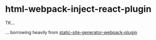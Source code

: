 # html-webpack-inject-react-plugin

TK...

... borrowing heavily from [static-site-generator-webpack-plugin](https://github.com/markdalgleish/static-site-generator-webpack-plugin)
